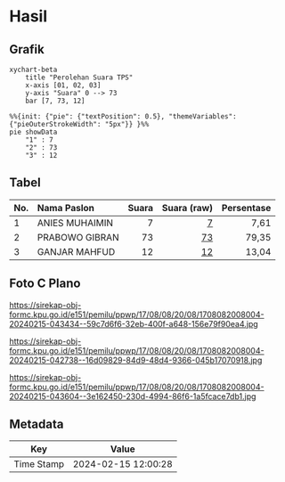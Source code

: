 # Hasil

## Grafik

```mermaid
xychart-beta
    title "Perolehan Suara TPS"
    x-axis [01, 02, 03]
    y-axis "Suara" 0 --> 73
    bar [7, 73, 12]
```

```mermaid
%%{init: {"pie": {"textPosition": 0.5}, "themeVariables": {"pieOuterStrokeWidth": "5px"}} }%%
pie showData
    "1" : 7
    "2" : 73
    "3" : 12
```

## Tabel

| No. | Nama Paslon    | Suara | Suara (raw) | Persentase |
|:--- |:-------------- | -----:| -----------:| ----------:|
| 1   | ANIES MUHAIMIN | 7     | [7][p-1]    | 7,61       |
| 2   | PRABOWO GIBRAN | 73    | [73][p-2]   | 79,35      |
| 3   | GANJAR MAHFUD  | 12    | [12][p-3]   | 13,04      |


[p-1]: https://github.com/gigit-pemilu/pemilu-2024-17-bengkulu/blob/main/pilpres/hitung-suara/sub/17-bengkulu/sub/08-kepahiang/sub/08-muara-kemumu/sub/2008-warung-pojok/sub/004-tps/sub/paslon-1.txt
[p-2]: https://github.com/gigit-pemilu/pemilu-2024-17-bengkulu/blob/main/pilpres/hitung-suara/sub/17-bengkulu/sub/08-kepahiang/sub/08-muara-kemumu/sub/2008-warung-pojok/sub/004-tps/sub/paslon-2.txt
[p-3]: https://github.com/gigit-pemilu/pemilu-2024-17-bengkulu/blob/main/pilpres/hitung-suara/sub/17-bengkulu/sub/08-kepahiang/sub/08-muara-kemumu/sub/2008-warung-pojok/sub/004-tps/sub/paslon-3.txt

## Foto C Plano

https://sirekap-obj-formc.kpu.go.id/e151/pemilu/ppwp/17/08/08/20/08/1708082008004-20240215-043434--59c7d6f6-32eb-400f-a648-156e79f90ea4.jpg

https://sirekap-obj-formc.kpu.go.id/e151/pemilu/ppwp/17/08/08/20/08/1708082008004-20240215-042738--16d09829-84d9-48d4-9366-045b17070918.jpg

https://sirekap-obj-formc.kpu.go.id/e151/pemilu/ppwp/17/08/08/20/08/1708082008004-20240215-043604--3e162450-230d-4994-86f6-1a5fcace7db1.jpg


## Metadata

| Key        | Value               |
| ---------- | ------------------- |
| Time Stamp | 2024-02-15 12:00:28 |



